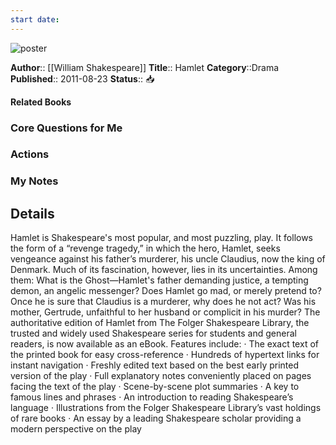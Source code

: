 ```yaml
---
start date:
---
```

![poster](http://books.google.com/books/content?id=U0MotJWHzWcC&printsec=frontcover&img=1&zoom=5&edge=curl&source=gbs_api)

**Author**:: [[William Shakespeare]]
**Title**:: Hamlet
**Category**::Drama
**Published**:: 2011-08-23
**Status**:: 📥

**Related Books**
### Core Questions for Me

### Actions

### My Notes

## Details
Hamlet is Shakespeare's most popular, and most puzzling, play. It follows the form of a “revenge tragedy,” in which the hero, Hamlet, seeks vengeance against his father’s murderer, his uncle Claudius, now the king of Denmark. Much of its fascination, however, lies in its uncertainties. Among them: What is the Ghost—Hamlet's father demanding justice, a tempting demon, an angelic messenger? Does Hamlet go mad, or merely pretend to? Once he is sure that Claudius is a murderer, why does he not act? Was his mother, Gertrude, unfaithful to her husband or complicit in his murder? The authoritative edition of Hamlet from The Folger Shakespeare Library, the trusted and widely used Shakespeare series for students and general readers, is now available as an eBook. Features include: · The exact text of the printed book for easy cross-reference · Hundreds of hypertext links for instant navigation · Freshly edited text based on the best early printed version of the play · Full explanatory notes conveniently placed on pages facing the text of the play · Scene-by-scene plot summaries · A key to famous lines and phrases · An introduction to reading Shakespeare’s language · Illustrations from the Folger Shakespeare Library’s vast holdings of rare books · An essay by a leading Shakespeare scholar providing a modern perspective on the play